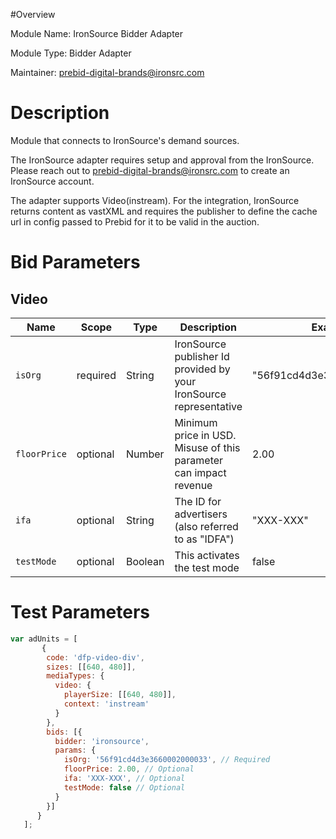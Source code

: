 #Overview

Module Name: IronSource Bidder Adapter

Module Type: Bidder Adapter

Maintainer: prebid-digital-brands@ironsrc.com


# Description

Module that connects to IronSource's demand sources.

The IronSource adapter requires setup and approval from the IronSource. Please reach out to prebid-digital-brands@ironsrc.com to create an IronSource account.

The adapter supports Video(instream). For the integration, IronSource returns content as vastXML and requires the publisher to define the cache url in config passed to Prebid for it to be valid in the auction.

# Bid Parameters
## Video

| Name | Scope | Type | Description | Example
| ---- | ----- | ---- | ----------- | -------
| `isOrg` | required | String |  IronSource publisher Id provided by your IronSource representative  | "56f91cd4d3e3660002000033"
| `floorPrice` | optional | Number |  Minimum price in USD. Misuse of this parameter can impact revenue | 2.00
| `ifa` | optional | String |  The ID for advertisers (also referred to as "IDFA")  | "XXX-XXX"
| `testMode` | optional | Boolean |  This activates the test mode  | false

# Test Parameters
```javascript
var adUnits = [
       {
        code: 'dfp-video-div',
        sizes: [[640, 480]],
        mediaTypes: {
          video: {
            playerSize: [[640, 480]],
            context: 'instream'
          }
        },
        bids: [{
          bidder: 'ironsource',
          params: {
            isOrg: '56f91cd4d3e3660002000033', // Required
            floorPrice: 2.00, // Optional
            ifa: 'XXX-XXX', // Optional
            testMode: false // Optional
          }
        }]
      }
   ];
```
